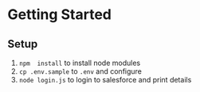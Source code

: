 # Getting Started

## Setup

1. `npm  install` to install node modules 
1. `cp .env.sample` to `.env` and configure
1. `node login.js` to login to salesforce and print details